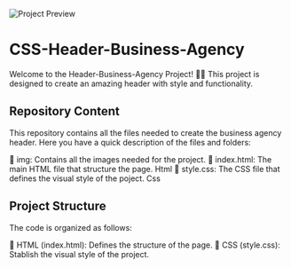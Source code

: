 ![Project Preview](https://github.com/Frenchitas/CSS-Header-Business-Agency/assets/134218245/b20b635d-a4f9-4b59-94bb-d38cc453c133)
# CSS-Header-Business-Agency
Welcome to the Header-Business-Agency Project! 🏡🎨 This project is designed to create an amazing header with style and functionality. 

## Repository Content
This repository contains all the files needed to create the business agency header. Here you have a quick description of the files and folders:

📂 img: Contains all the images needed for the project.
📄 index.html: The main HTML file that structure the page. Html
📄 style.css: The CSS file that defines the visual style of the poject. Css


## Project Structure
The code is organized as follows:

🧱 HTML (index.html): Defines the structure of the page.
🎨 CSS (style.css): Stablish the visual style of the project.
